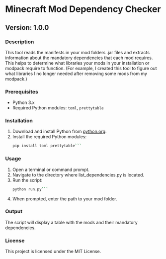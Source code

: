 # Minecraft Mod Dependency Checker

## Version: 1.0.0

### Description
This tool reads the manifests in your mod folders .jar files and extracts information about the mandatory dependencies that each mod requires.
This helps to determine what libraries your mods in your installation or modpack require to function.
(For example, I created this tool to figure out what libraries I no longer needed after removing some mods from my modpack.)

### Prerequisites
- Python 3.x
- Required Python modules: `toml`, `prettytable`

### Installation
1. Download and install Python from [python.org](https://www.python.org/).
2. Install the required Python modules:
   ```sh
   pip install toml prettytable```

### Usage
1. Open a terminal or command prompt.
2. Navigate to the directory where list_dependencies.py is located.
3. Run the script:
	```sh
	python run.py```
4. When prompted, enter the path to your mod folder.

### Output
The script will display a table with the mods and their mandatory dependencies.

### License
This project is licensed under the MIT License.